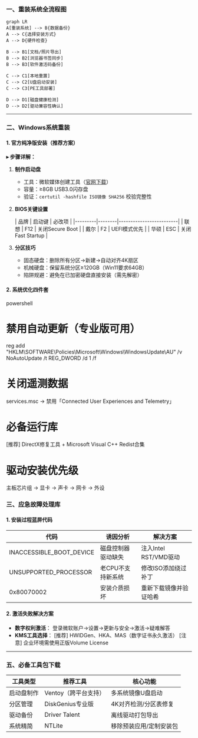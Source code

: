 ### **一、重装系统全流程图**

```mermaid
graph LR
A[重装系统] --> B{数据备份}
A --> C{选择安装方式}
A --> D{硬件检查}

B --> B1[文档/照片导出]
B --> B2[浏览器书签同步]
B --> B3[软件激活码备份]

C --> C1[本地重置]
C --> C2[U盘启动安装]
C --> C3[PE工具部署]

D --> D1[磁盘健康检测]
D --> D2[驱动兼容性确认]
```

---

### **二、Windows系统重装**

#### 1. 官方纯净版安装（推荐方案）

**▸ 步骤详解：**

1. **制作启动盘**
   
   - 工具：微软媒体创建工具（[官网下载](https://www.microsoft.com/software-download)）
   - 容量：≥8GB USB3.0闪存盘
   - 验证：`certutil -hashfile ISO镜像 SHA256` 校验完整性
2. **BIOS关键设置**
   
   | 品牌    | 启动键 | 必改项                  |
|---------|--------|-------------------------|
| 联想    | F12    | 关闭Secure Boot         |
| 戴尔    | F2     | UEFI模式优先            |
| 华硕    | ESC    | 关闭Fast Startup        |
   
   
3. **分区技巧**
   
   - 固态硬盘：删除所有分区→新建→自动对齐4K扇区
   - 机械硬盘：保留系统分区≥120GB（Win11要求64GB）
   - 陷阱规避：避免在已加密硬盘直接安装（需先解密）

#### 2. 系统优化四件套

powershell

# 禁用自动更新（专业版可用）

reg add "HKLM\SOFTWARE\Policies\Microsoft\Windows\WindowsUpdate\AU" /v NoAutoUpdate /t REG_DWORD /d 1 /f

# 关闭遥测数据

services.msc → 禁用「Connected User Experiences and Telemetry」

# 必备运行库

[推荐] DirectX修复工具 + Microsoft Visual C++ Redist合集

# 驱动安装优先级

主板芯片组 → 显卡 → 声卡 → 网卡 → 外设

### **三、应急故障处理库**

#### 1. 安装过程蓝屏代码

| 代码         | 诱因分析               | 解决方案                 |
|--------------|------------------------|--------------------------|
| INACCESSIBLE_BOOT_DEVICE | 磁盘控制器驱动缺失 | 注入Intel RST/VMD驱动  |
| UNSUPPORTED_PROCESSOR    | 老CPU不支持新系统   | 修改ISO添加绕过补丁     |
| 0x80070002              | 安装介质损坏       | 重新下载镜像并验证哈希  |

#### 2. 激活失败解决方案

- **数字权利激活**：
  登录微软账户→设置→更新与安全→激活→疑难解答
- **KMS工具选择**：
  [推荐] HWIDGen、HKA、MAS（数字证书永久激活）
  [注意] 企业环境需使用正版Volume License

---

### **五、必备工具包下载**

| 工具类型     | 推荐工具               | 核心功能                     |
|--------------|------------------------|------------------------------|
| 启动盘制作   | Ventoy（跨平台支持）   | 多系统镜像U盘启动            |
| 分区管理     | DiskGenius专业版       | 4K对齐检测/分区表修复        |
| 驱动备份     | Driver Talent         | 离线驱动打包导出             |
| 系统精简     | NTLite                | 移除预装应用/定制安装包      |

